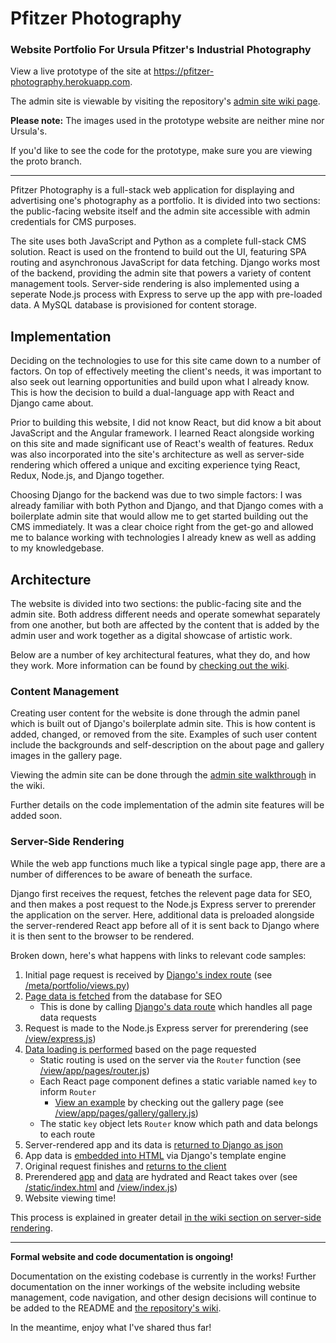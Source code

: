 # Pfitzer Photography
### Website Portfolio For Ursula Pfitzer's Industrial Photography

View a live prototype of the site at https://pfitzer-photography.herokuapp.com.

The admin site is viewable by visiting the repository's [admin site wiki page](https://github.com/Xoadra/PfitzerPhotography/wiki/Admin-Site).

**Please note:** The images used in the prototype website are neither mine nor Ursula's.

If you'd like to see the code for the prototype, make sure you are viewing the proto branch.

---

Pfitzer Photography is a full-stack web application for displaying and advertising one's photography as a portfolio.  It is divided into two sections: the public-facing website itself and the admin site accessible with admin credentials for CMS purposes.

The site uses both JavaScript and Python as a complete full-stack CMS solution.  React is used on the frontend to build out the UI, featuring SPA routing and asynchronous JavaScript for data fetching.  Django works most of the backend, providing the admin site that powers a variety of content management tools.  Server-side rendering is also implemented using a seperate Node.js process with Express to serve up the app with pre-loaded data.  A MySQL database is provisioned for content storage.

## Implementation

Deciding on the technologies to use for this site came down to a number of factors.  On top of effectively meeting the client's needs, it was important to also seek out learning opportunities and build upon what I already know.  This is how the decision to build a dual-language app with React and Django came about.

Prior to building this website, I did not know React, but did know a bit about JavaScript and the Angular framework.  I learned React alongside working on this site and made significant use of React's wealth of features.  Redux was also incorporated into the site's architecture as well as server-side rendering which offered a unique and exciting experience tying React, Redux, Node.js, and Django together.

Choosing Django for the backend was due to two simple factors: I was already familiar with both Python and Django, and that Django comes with a boilerplate admin site that would allow me to get started building out the CMS immediately.  It was a clear choice right from the get-go and allowed me to balance working with technologies I already knew as well as adding to my knowledgebase.

## Architecture

The website is divided into two sections: the public-facing site and the admin site.  Both address different needs and operate somewhat separately from one another, but both are affected by the content that is added by the admin user and work together as a digital showcase of artistic work.

Below are a number of key architectural features, what they do, and how they work.  More information can be found by [checking out the wiki](https://github.com/Xoadra/PfitzerPhotography/wiki).

### Content Management

Creating user content for the website is done through the admin panel which is built out of Django's boilerplate admin site.  This is how content is added, changed, or removed from the site.  Examples of such user content include the backgrounds and self-description on the about page and gallery images in the gallery page.

Viewing the admin site can be done through the [admin site walkthrough](https://github.com/Xoadra/PfitzerPhotography/wiki/Admin-Site) in the wiki.

Further details on the code implementation of the admin site features will be added soon.

### Server-Side Rendering

While the web app functions much like a typical single page app, there are a number of differences to be aware of beneath the surface.

Django first receives the request, fetches the relevent page data for SEO, and then makes a post request to the Node.js Express server to prerender the application on the server.  Here, additional data is preloaded alongside the server-rendered React app before all of it is sent back to Django where it is then sent to the browser to be rendered.

Broken down, here's what happens with links to relevant code samples:

1. Initial page request is received by [Django's index route](https://github.com/Xoadra/PfitzerPhotography/blob/c700841308e1af30f0e684893bc85428cf67b540/meta/portfolio/views.py#L20) (see [/meta/portfolio/views.py](https://github.com/Xoadra/PfitzerPhotography/blob/master/meta/portfolio/views.py))
2. [Page data is fetched](https://github.com/Xoadra/PfitzerPhotography/blob/c700841308e1af30f0e684893bc85428cf67b540/meta/portfolio/views.py#L21) from the database for SEO
   * This is done by calling [Django's data route](https://github.com/Xoadra/PfitzerPhotography/blob/c700841308e1af30f0e684893bc85428cf67b540/meta/portfolio/views.py#L47) which handles all page data requests
3. Request is made to the Node.js Express server for prerendering (see [/view/express.js](https://github.com/Xoadra/PfitzerPhotography/blob/master/view/express.js))
4. [Data loading is performed](https://github.com/Xoadra/PfitzerPhotography/blob/c700841308e1af30f0e684893bc85428cf67b540/view/express.js#L28-L33) based on the page requested
   * Static routing is used on the server via the `Router` function (see [/view/app/pages/router.js](https://github.com/Xoadra/PfitzerPhotography/blob/master/view/app/pages/router.js))
   * Each React page component defines a static variable named `key` to inform `Router`
     * [View an example](https://github.com/Xoadra/PfitzerPhotography/blob/c700841308e1af30f0e684893bc85428cf67b540/view/app/pages/gallery/gallery.js#L20) by checking out the gallery page (see [/view/app/pages/gallery/gallery.js](https://github.com/Xoadra/PfitzerPhotography/blob/master/view/app/pages/gallery/gallery.js))
   * The static `key` object lets `Router` know which path and data belongs to each route
5. Server-rendered app and its data is [returned to Django as json](https://github.com/Xoadra/PfitzerPhotography/blob/c700841308e1af30f0e684893bc85428cf67b540/view/express.js#L36-L43)
6. App data is [embedded into HTML](https://github.com/Xoadra/PfitzerPhotography/blob/c700841308e1af30f0e684893bc85428cf67b540/meta/portfolio/views.py#L34-L43) via Django's template engine
7. Original request finishes and [returns to the client](https://github.com/Xoadra/PfitzerPhotography/blob/c700841308e1af30f0e684893bc85428cf67b540/meta/portfolio/views.py#L44)
8. Prerendered [app](https://github.com/Xoadra/PfitzerPhotography/blob/c700841308e1af30f0e684893bc85428cf67b540/static/index.html#L26) and [data](https://github.com/Xoadra/PfitzerPhotography/blob/c700841308e1af30f0e684893bc85428cf67b540/static/index.html#L31) are hydrated and React takes over (see [/static/index.html](https://github.com/Xoadra/PfitzerPhotography/blob/master/static/index.html) and [/view/index.js](https://github.com/Xoadra/PfitzerPhotography/blob/master/view/index.js))
9. Website viewing time!

This process is explained in greater detail [in the wiki section on server-side rendering](https://github.com/Xoadra/PfitzerPhotography/wiki/Server-Side-Rendering).

---

**Formal website and code documentation is ongoing!**

Documentation on the existing codebase is currently in the works!  Further documentation on the inner workings of the website including website management, code navigation, and other design decisions will continue to be added to the README and [the repository's wiki](https://github.com/Xoadra/PfitzerPhotography/wiki).

In the meantime, enjoy what I've shared thus far!
